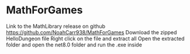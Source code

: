 # MathForGames
Link to the MathLibrary release on github
https://github.com/NoahCarr938/MathForGames
Download the zipped HelloDungeon file
Right click on the file and extract all
Open the extracted folder and open the net8.0 folder and run the .exe inside

